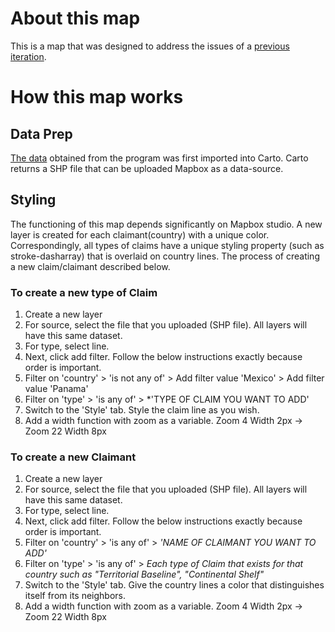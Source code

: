 # About this map
This is a map that was designed to address the issues of a [previous iteration](https://amti.csis.org/carto/claims/?u=csis&t=multilayer_claims_copy&v=0d8d4808-33c7-11e6-b50b-0e31c9be1b51).

# How this map works

## Data Prep
[The data](https://github.com/CSIS-iLab/AMTImaps/tree/master/excel) obtained from the program was first imported into Carto. Carto returns a SHP file that can be uploaded Mapbox as a data-source.

## Styling
The functioning of this map depends significantly on Mapbox studio. A new layer is created for each claimant(country) with a unique color. Correspondingly, all types of claims have a unique styling property (such as stroke-dasharray) that is overlaid on country lines.  The process of creating a new claim/claimant described below.

### To create a new type of Claim
1. Create a new layer
2. For source, select the file that you uploaded (SHP file). All layers will have this same dataset.
3. For type, select line. 
4. Next, click add filter. Follow the below instructions exactly because order is important. 
5. Filter on 'country' > 'is not any of' > Add filter value 'Mexico' > Add filter value 'Panama'
6. Filter on 'type' > 'is any of' > *'TYPE OF CLAIM YOU WANT TO ADD'
7. Switch to the 'Style' tab. Style the claim line as you wish. 
8. Add a width function with zoom as a variable. Zoom 4 Width 2px -> Zoom 22 Width 8px

### To create a new Claimant
1. Create a new layer
2. For source, select the file that you uploaded (SHP file). All layers will have this same dataset.
3. For type, select line. 
4. Next, click add filter. Follow the below instructions exactly because order is important. 
5. Filter on 'country' > 'is any of' > *'NAME OF CLAIMANT YOU WANT TO ADD'*
6. Filter on 'type' > 'is any of' > *Each type of Claim that exists for that country such as "Territorial Baseline", "Continental Shelf"*
7. Switch to the 'Style' tab. Give the country lines a color that distinguishes itself from its neighbors. 
8. Add a width function with zoom as a variable. Zoom 4 Width 2px -> Zoom 22 Width 8px


